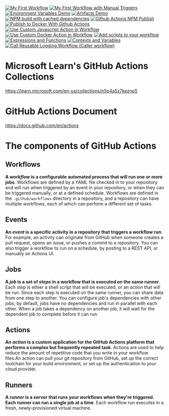 [![My First Workflow](https://github.com/CynicDog/github-actions-demo/actions/workflows/MS_LEARN_1_my_first_workflow.yml/badge.svg)](https://github.com/CynicDog/github-actions-demo/actions/workflows/MS_LEARN_1_my_first_workflow.yml)
[![My First Workflow with Manual Triggers](https://github.com/CynicDog/github-actions-demo/actions/workflows/MS_LEARN_2_workflow_with_manual_trigger.yml/badge.svg)](https://github.com/CynicDog/github-actions-demo/actions/workflows/MS_LEARN_2_workflow_with_manual_trigger.yml)
[![Environment Variables Demo](https://github.com/CynicDog/github-actions-demo/actions/workflows/MS_LEARN_3_environment_variables.yml/badge.svg)](https://github.com/CynicDog/github-actions-demo/actions/workflows/MS_LEARN_3_environment_variables.yml)
[![Artifacts Demo](https://github.com/CynicDog/github-actions-demo/actions/workflows/MS_LEARN_4_artifacts.yml/badge.svg)](https://github.com/CynicDog/github-actions-demo/actions/workflows/MS_LEARN_4_artifacts.yml)
[![NPM build with cached dependencies](https://github.com/CynicDog/github-actions-demo/actions/workflows/MS_LEARN_5_npm_build_with_cached_dependencies.yml/badge.svg)](https://github.com/CynicDog/github-actions-demo/actions/workflows/MS_LEARN_5_npm_build_with_cached_dependencies.yml)
[![Github Actions NPM Publish](https://github.com/CynicDog/github-actions-demo/actions/workflows/MS_LEARN_6_npm_publish_with_github_actions.yml/badge.svg)](https://github.com/CynicDog/github-actions-demo/actions/workflows/MS_LEARN_6_npm_publish_with_github_actions.yml)
[![Publish to Docker With Github Actions](https://github.com/CynicDog/github-actions-demo/actions/workflows/MS_LEARN_7_docker_image_publish_with_github_actions.yml/badge.svg)](https://github.com/CynicDog/github-actions-demo/actions/workflows/MS_LEARN_7_docker_image_publish_with_github_actions.yml)
[![Use Custom Javascript Action in Workflow](https://github.com/CynicDog/github-actions-demo/actions/workflows/MS_LEARN_8_javascript_action_workflow.yml/badge.svg)](https://github.com/CynicDog/github-actions-demo/actions/workflows/MS_LEARN_8_javascript_action_workflow.yml)
[![Use Custom Docker Action in Workflow](https://github.com/CynicDog/github-actions-demo/actions/workflows/MS_LEARN_9_docker_action_workflow.yml/badge.svg)](https://github.com/CynicDog/github-actions-demo/actions/workflows/MS_LEARN_9_docker_action_workflow.yml)
[![Add scripts to your workflow](https://github.com/CynicDog/github-actions-demo/actions/workflows/GITHUB_DOC_1_add_scripts_to_workflow.yml/badge.svg)](https://github.com/CynicDog/github-actions-demo/actions/workflows/GITHUB_DOC_1_add_scripts_to_workflow.yml)
[![Expressions and Functions](https://github.com/CynicDog/github-actions-demo/actions/workflows/GITHUB_DOC_2_expressions_and_functions.yml/badge.svg)](https://github.com/CynicDog/github-actions-demo/actions/workflows/GITHUB_DOC_2_expressions_and_functions.yml)
[![Contexts and Variables](https://github.com/CynicDog/github-actions-demo/actions/workflows/GITHUB_DOC_3_contexts_and_variables.yml/badge.svg)](https://github.com/CynicDog/github-actions-demo/actions/workflows/GITHUB_DOC_3_contexts_and_variables.yml)
[![Call Reusable Logging Workflow (Caller workflow)](https://github.com/CynicDog/github-actions-demo/actions/workflows/GITHUB_DOC_4_2_caller_workflow.yml/badge.svg)](https://github.com/CynicDog/github-actions-demo/actions/workflows/GITHUB_DOC_4_2_caller_workflow.yml)

# Microsoft Learn's GitHub Actions Collections  
https://learn.microsoft.com/en-us/collections/n5p4a5z7keznp5

# GitHub Actions Document 
https://docs.github.com/en/actions

# The components of GitHub Actions 
## Workflows 
**A *workflow* is a configurable automated process that will run one or more jobs**. Workflows are defined by a YAML file checked in to your repository and will run when triggered by an event in your repository, or when they can be triggered manually, or at a defined schedule. 
Workflows are defined in the `.github/workflows` directory in a repository, and a repository can have multiple workflows, each of  which can perform a different set of tasks. 

## Events 
**An *event* is a specific activity in a repository that triggers a workflow run**. For example, an activity can originate from GitHub when someone creates a pull request, opens an issue, or pushes a commit to a repository. You can also trigger a workflow to run on a schedule, by posting to a REST API, or manually on Actions UI.

## Jobs
**A *job* is a set of *steps* in a workflow that is executed on the same runner**. Each step is ethier a shell script that will be executed, or an *action* that will be run. Since each step is executed on the same runner, you can share data from one step to another. 
You can configure job's dependencies with other jobs; by default, jobs have no dependencies and run in parallel with each other. When a job takes a dependency on another job, it will wait for the dependent job to complete before it can run. 

## Actions 
**An *action* is a custom application for the GitHub Actions platform that performs a complex but frequently repeated task**. Actions are used to help reduce the amount of repetitive code that you write in your workflow files.An action can pull your git repository from GitHub, set up the correct toolchain for your  build environment, or set up the authentication to your cloud provider. 

## Runners 
**A *runner* is a server that runs your workflows when they're triggered. Each runner can run a single job at a time**. Each workflow run executes in a fresh, newly-provisioned virtual machine. 

